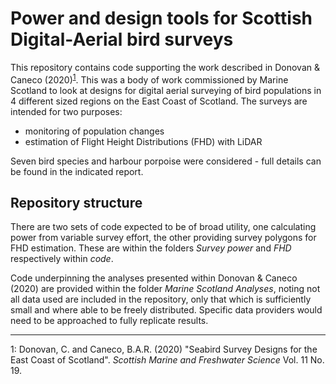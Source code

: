 # Power and design tools for Scottish Digital-Aerial bird surveys

This repository contains code supporting the work described in Donovan & Caneco (2020)<sup>[1](#footnote1)</sup>. This was a body of work commissioned by Marine Scotland to look at designs for digital aerial surveying of bird populations in 4 different sized regions on the East Coast of Scotland. The surveys are intended for two purposes:

* monitoring of population changes
* estimation of Flight Height Distributions (FHD) with LiDAR

Seven bird species and harbour porpoise were considered - full details can be found in the indicated report.

## Repository structure

There are two sets of code expected to be of broad utility, one calculating power from variable survey effort, the other providing survey polygons for FHD estimation. These are within the folders _Survey power_ and _FHD_ respectively within  _code_.

Code underpinning the analyses presented within Donovan & Caneco (2020) are provided within the folder _Marine Scotland Analyses_, noting not all data used are included in the repository, only that which is sufficiently small and where able to be freely distributed. Specific data providers would need to be approached to fully replicate results.

---

<a name="footnote1">1</a>: Donovan, C. and Caneco, B.A.R. (2020) "Seabird Survey Designs for the East Coast of Scotland". _Scottish Marine and Freshwater Science_ Vol. 11 No. 19.
